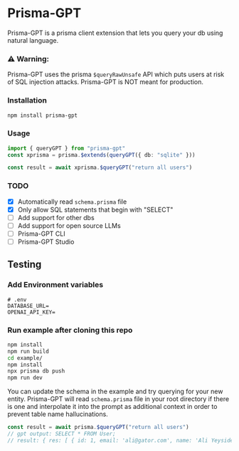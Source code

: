 # Prisma-GPT
Prisma-GPT is a prisma client extension that lets you query your db using natural language.

### ⚠️ Warning:
Prisma-GPT uses the prisma `$queryRawUnsafe` API which puts users at risk of SQL injection attacks. Prisma-GPT is NOT meant for production.

### Installation
```zsh
npm install prisma-gpt
```

### Usage
```ts
import { queryGPT } from "prisma-gpt"
const xprisma = prisma.$extends(queryGPT({ db: "sqlite" }))

const result = await xprisma.$queryGPT("return all users")
```

### TODO
- [x] Automatically read `schema.prisma` file
- [x] Only allow SQL statements that begin with "SELECT"
- [ ] Add support for other dbs
- [ ] Add support for open source LLMs
- [ ] Prisma-GPT CLI
- [ ] Prisma-GPT Studio

## Testing

### Add Environment variables
```.env
# .env
DATABASE_URL=
OPENAI_API_KEY=
```

### Run example after cloning this repo
```zsh
npm install
npm run build
cd example/
npm install
npx prisma db push
npm run dev
```

You can update the schema in the example and try querying for your new entity. Prisma-GPT will read `schema.prisma` file in your root directory if there is one and interpolate it into the prompt as additional context in order to prevent table name hallucinations.

```ts
const result = await prisma.$queryGPT("return all users")
// gpt output: SELECT * FROM User;
// result: { res: [ { id: 1, email: 'ali@gator.com', name: 'Ali Yeysides' } ] }
```

